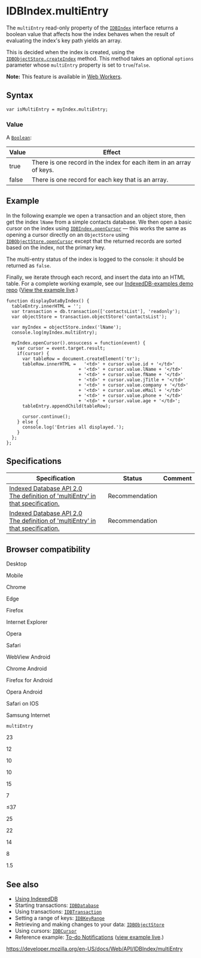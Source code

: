 IDBIndex.multiEntry
===================

The `multiEntry` read-only property of the [`IDBIndex`](../idbindex) interface returns a boolean value that affects how the index behaves when the result of evaluating the index's key path yields an array.

This is decided when the index is created, using the [`IDBObjectStore.createIndex`](../idbobjectstore/createindex) method. This method takes an optional `options` parameter whose `multiEntry` property is set to `true`/`false`.

**Note:** This feature is available in [Web Workers](../web_workers_api).

Syntax
------

    var isMultiEntry = myIndex.multiEntry;

### Value

A [`Boolean`](https://developer.mozilla.org/en-US/docs/Web/JavaScript/Reference/Global_Objects/Boolean):

<table><thead><tr class="header"><th>Value</th><th>Effect</th></tr></thead><tbody><tr class="odd"><td>true</td><td>There is one record in the index for each item in an array of keys.</td></tr><tr class="even"><td>false</td><td>There is one record for each key that is an array.</td></tr></tbody></table>

Example
-------

In the following example we open a transaction and an object store, then get the index `lName` from a simple contacts database. We then open a basic cursor on the index using [`IDBIndex.openCursor`](opencursor) — this works the same as opening a cursor directly on an `ObjectStore` using [`IDBObjectStore.openCursor`](../idbobjectstore/opencursor) except that the returned records are sorted based on the index, not the primary key.

The multi-entry status of the index is logged to the console: it should be returned as `false`.

Finally, we iterate through each record, and insert the data into an HTML table. For a complete working example, see our [IndexedDB-examples demo repo](https://github.com/mdn/indexeddb-examples/tree/master/idbindex) ([View the example live](https://mdn.github.io/indexeddb-examples/idbindex).)

    function displayDataByIndex() {
      tableEntry.innerHTML = '';
      var transaction = db.transaction(['contactsList'], 'readonly');
      var objectStore = transaction.objectStore('contactsList');

      var myIndex = objectStore.index('lName');
      console.log(myIndex.multiEntry);

      myIndex.openCursor().onsuccess = function(event) {
        var cursor = event.target.result;
        if(cursor) {
          var tableRow = document.createElement('tr');
          tableRow.innerHTML =   '<td>' + cursor.value.id + '</td>'
                               + '<td>' + cursor.value.lName + '</td>'
                               + '<td>' + cursor.value.fName + '</td>'
                               + '<td>' + cursor.value.jTitle + '</td>'
                               + '<td>' + cursor.value.company + '</td>'
                               + '<td>' + cursor.value.eMail + '</td>'
                               + '<td>' + cursor.value.phone + '</td>'
                               + '<td>' + cursor.value.age + '</td>';
          tableEntry.appendChild(tableRow);

          cursor.continue();
        } else {
          console.log('Entries all displayed.');
        }
      };
    };

Specifications
--------------

<table><thead><tr class="header"><th>Specification</th><th>Status</th><th>Comment</th></tr></thead><tbody><tr class="odd"><td><a href="https://www.w3.org/TR/IndexedDB/#dom-idbindex-multientry">Indexed Database API 2.0<br />
<span class="small">The definition of 'multiEntry' in that specification.</span></a></td><td><span class="spec-rec">Recommendation</span></td><td></td></tr><tr class="even"><td><a href="https://www.w3.org/TR/IndexedDB/#dom-idbindex-multientry">Indexed Database API 2.0<br />
<span class="small">The definition of 'multiEntry' in that specification.</span></a></td><td><span class="spec-rec">Recommendation</span></td><td></td></tr></tbody></table>

Browser compatibility
---------------------

Desktop

Mobile

Chrome

Edge

Firefox

Internet Explorer

Opera

Safari

WebView Android

Chrome Android

Firefox for Android

Opera Android

Safari on IOS

Samsung Internet

`multiEntry`

23

12

10

10

15

7

≤37

25

22

14

8

1.5

See also
--------

-   [Using IndexedDB](../indexeddb_api/using_indexeddb)
-   Starting transactions: [`IDBDatabase`](../idbdatabase)
-   Using transactions: [`IDBTransaction`](../idbtransaction)
-   Setting a range of keys: [`IDBKeyRange`](../idbkeyrange)
-   Retrieving and making changes to your data: [`IDBObjectStore`](../idbobjectstore)
-   Using cursors: [`IDBCursor`](../idbcursor)
-   Reference example: [To-do Notifications](https://github.com/mdn/to-do-notifications/tree/gh-pages) ([view example live](https://mdn.github.io/to-do-notifications/).)

<a href="https://developer.mozilla.org/en-US/docs/Web/API/IDBIndex/multiEntry" class="_attribution-link">https://developer.mozilla.org/en-US/docs/Web/API/IDBIndex/multiEntry</a>
